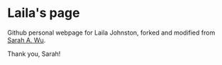 # Laila's page

Github personal webpage for Laila Johnston, forked and modified from [Sarah A. Wu](https://sarahawu.github.io/).

Thank you, Sarah!
